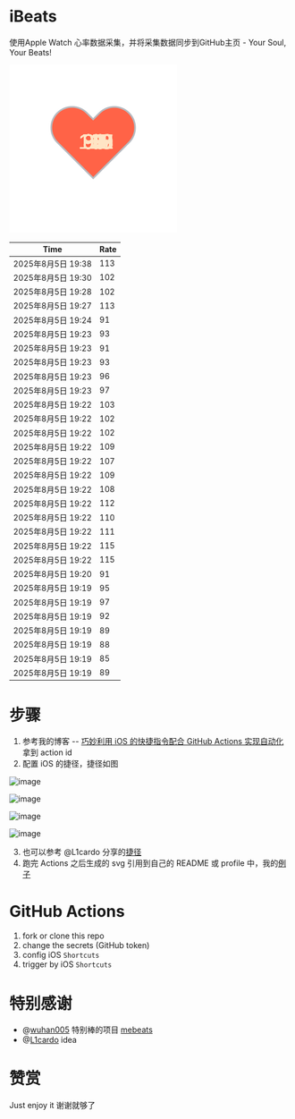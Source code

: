 # iBeats
使用Apple Watch 心率数据采集，并将采集数据同步到GitHub主页 - Your Soul, Your Beats!

![](./files/heart.svg)

<!--START_SECTION:my_heart_rate-->
| Time | Rate | 
 | ---- | ---- | 
| 2025年8月5日 19:38 | 113 |
| 2025年8月5日 19:30 | 102 |
| 2025年8月5日 19:28 | 102 |
| 2025年8月5日 19:27 | 113 |
| 2025年8月5日 19:24 | 91 |
| 2025年8月5日 19:23 | 93 |
| 2025年8月5日 19:23 | 91 |
| 2025年8月5日 19:23 | 93 |
| 2025年8月5日 19:23 | 96 |
| 2025年8月5日 19:23 | 97 |
| 2025年8月5日 19:22 | 103 |
| 2025年8月5日 19:22 | 102 |
| 2025年8月5日 19:22 | 102 |
| 2025年8月5日 19:22 | 109 |
| 2025年8月5日 19:22 | 107 |
| 2025年8月5日 19:22 | 109 |
| 2025年8月5日 19:22 | 108 |
| 2025年8月5日 19:22 | 112 |
| 2025年8月5日 19:22 | 110 |
| 2025年8月5日 19:22 | 111 |
| 2025年8月5日 19:22 | 115 |
| 2025年8月5日 19:22 | 115 |
| 2025年8月5日 19:20 | 91 |
| 2025年8月5日 19:19 | 95 |
| 2025年8月5日 19:19 | 97 |
| 2025年8月5日 19:19 | 92 |
| 2025年8月5日 19:19 | 89 |
| 2025年8月5日 19:19 | 88 |
| 2025年8月5日 19:19 | 85 |
| 2025年8月5日 19:19 | 89 |

<!--END_SECTION:my_heart_rate-->

# 步骤
1. 参考我的博客 -- [巧妙利用 iOS 的快捷指令配合 GitHub Actions 实现自动化](https://github.com/yihong0618/gitblog/issues/198) 拿到 action id
2. 配置 iOS 的捷径，捷径如图

![image](https://user-images.githubusercontent.com/15976103/122154218-0db0b480-ce97-11eb-93bb-5aec07c558dc.png)

![image](https://user-images.githubusercontent.com/15976103/122154236-186b4980-ce97-11eb-8e4b-70551a0391ae.png)

![image](https://user-images.githubusercontent.com/15976103/122154268-2d47dd00-ce97-11eb-902e-3acf292265a9.png)

![image](https://user-images.githubusercontent.com/15976103/122174055-fa144680-ceb4-11eb-9be2-3eb83cd516f7.png)

3. 也可以参考 @L1cardo 分享的[捷径](https://www.icloud.com/shortcuts/6ab6047b459c41ad822ad6b94b1c03d4)
4. 跑完 Actions 之后生成的 svg 引用到自己的 README 或 profile 中，我的[例子](https://github.com/yihong0618) 

# GitHub Actions

1. fork or clone this repo
2. change the secrets (GitHub token)
3. config iOS `Shortcuts` 
4. trigger by iOS `Shortcuts`

# 特别感谢
- @[wuhan005](https://github.com/wuhan005) 特别棒的项目 [mebeats](https://github.com/wuhan005/mebeats)
- @[L1cardo](https://github.com/L1cardo) idea

# 赞赏
Just enjoy it
谢谢就够了
